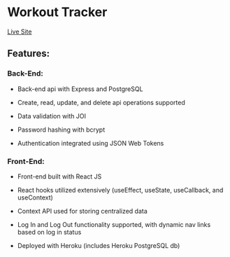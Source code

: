 # Workout Tracker

[Live Site](https://apcurran-workout-tracker.herokuapp.com/)

## Features:

### Back-End:

- Back-end api with Express and PostgreSQL

- Create, read, update, and delete api operations supported

- Data validation with JOI

- Password hashing with bcrypt

- Authentication integrated using JSON Web Tokens

### Front-End:

- Front-end built with React JS

- React hooks utilized extensively (useEffect, useState, useCallback, and useContext)

- Context API used for storing centralized data

- Log In and Log Out functionality supported, with dynamic nav links based on log in status

- Deployed with Heroku (includes Heroku PostgreSQL db)